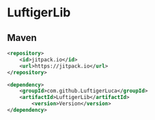 # LuftigerLib

## Maven

```xml
<repository>
	<id>jitpack.io</id>
	<url>https://jitpack.io</url>
</repository>
```
```xml
<dependency>
	<groupId>com.github.LuftigerLuca</groupId>
	<artifactId>LuftigerLib</artifactId>
    	<version>Version</version>
</dependency>
```
